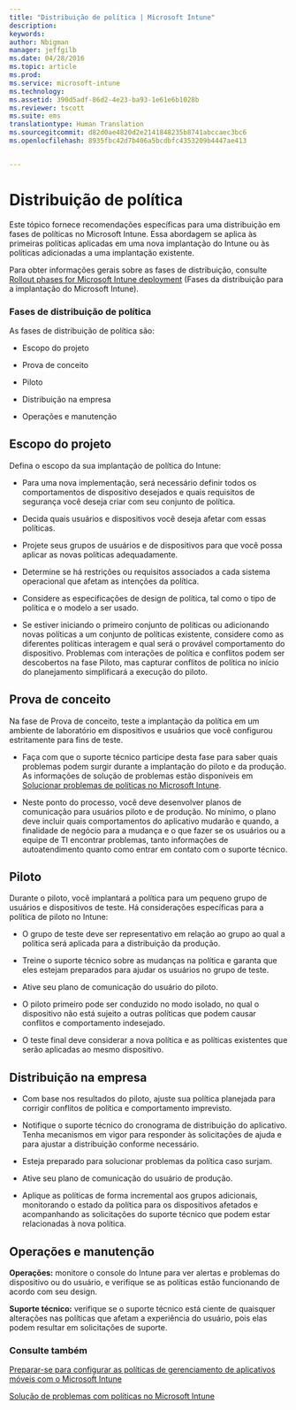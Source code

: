 ```yaml
---
title: "Distribuição de política | Microsoft Intune"
description: 
keywords: 
author: Nbigman
manager: jeffgilb
ms.date: 04/28/2016
ms.topic: article
ms.prod: 
ms.service: microsoft-intune
ms.technology: 
ms.assetid: 390d5adf-86d2-4e23-ba93-1e61e6b1028b
ms.reviewer: tscott
ms.suite: ems
translationtype: Human Translation
ms.sourcegitcommit: d82d0ae4820d2e2141848235b8741abccaec3bc6
ms.openlocfilehash: 8935fbc42d7b406a5bcdbfc4353209b4447ae413


---
```


# Distribuição de política
Este tópico fornece recomendações específicas para uma distribuição em fases de políticas no Microsoft Intune. Essa abordagem se aplica às primeiras políticas aplicadas em uma nova implantação do Intune ou às políticas adicionadas a uma implantação existente.

Para obter informações gerais sobre as fases de distribuição, consulte [Rollout phases for Microsoft Intune deployment](rollout-phases-for-microsoft-intune-deployment.md) (Fases da distribuição para a implantação do Microsoft Intune).

### Fases de distribuição de política
As fases de distribuição de política são:

-   Escopo do projeto

-   Prova de conceito

-   Piloto

-   Distribuição na empresa

-   Operações e manutenção

## Escopo do projeto
Defina o escopo da sua implantação de política do Intune:

-   Para uma nova implementação, será necessário definir todos os comportamentos de dispositivo desejados e quais requisitos de segurança você deseja criar com seu conjunto de política.

-   Decida quais usuários e dispositivos você deseja afetar com essas políticas.

-   Projete seus grupos de usuários e de dispositivos para que você possa aplicar as novas políticas adequadamente.

-   Determine se há restrições ou requisitos associados a cada sistema operacional que afetam as intenções da política.

-   Considere as especificações de design de política, tal como o tipo de política e o modelo a ser usado.

-   Se estiver iniciando o primeiro conjunto de políticas ou adicionando novas políticas a um conjunto de políticas existente, considere como as diferentes políticas interagem e qual será o provável comportamento do dispositivo. Problemas com interações de política e conflitos podem ser descobertos na fase Piloto, mas capturar conflitos de política no início do planejamento simplificará a execução do piloto.

## Prova de conceito
Na fase de Prova de conceito, teste a implantação da política em um ambiente de laboratório em dispositivos e usuários que você configurou estritamente para fins de teste.

-   Faça com que o suporte técnico participe desta fase para saber quais problemas podem surgir durante a implantação do piloto e da produção. As informações de solução de problemas estão disponíveis em [Solucionar problemas de políticas no Microsoft Intune](/intune/troubleshoot/troubleshoot-policies-in-microsoft-intune).

-   Neste ponto do processo, você deve desenvolver planos de comunicação para usuários piloto e de produção. No mínimo, o plano deve incluir quais comportamentos do aplicativo mudarão e quando, a finalidade de negócio para a mudança e o que fazer se os usuários ou a equipe de TI encontrar problemas, tanto informações de autoatendimento quanto como entrar em contato com o suporte técnico.

## Piloto
Durante o piloto, você implantará a política para um pequeno grupo de usuários e dispositivos de teste. Há considerações específicas para a política de piloto no Intune:

-   O grupo de teste deve ser representativo em relação ao grupo ao qual a política será aplicada para a distribuição da produção.

-   Treine o suporte técnico sobre as mudanças na política e garanta que eles estejam preparados para ajudar os usuários no grupo de teste.

-   Ative seu plano de comunicação do usuário do piloto.

-   O piloto primeiro pode ser conduzido no modo isolado, no qual o dispositivo não está sujeito a outras políticas que podem causar conflitos e comportamento indesejado.

-   O teste final deve considerar a nova política e as políticas existentes que serão aplicadas ao mesmo dispositivo.

## Distribuição na empresa

-   Com base nos resultados do piloto, ajuste sua política planejada para corrigir conflitos de política e comportamento imprevisto.

-   Notifique o suporte técnico do cronograma de distribuição do aplicativo. Tenha mecanismos em vigor para responder às solicitações de ajuda e para ajustar a distribuição conforme necessário.

-   Esteja preparado para solucionar problemas da política caso surjam.

-   Ative seu plano de comunicação do usuário de produção.

-   Aplique as políticas de forma incremental aos grupos adicionais, monitorando o estado da política para os dispositivos afetados e acompanhando as solicitações do suporte técnico que podem estar relacionadas à nova política.

## Operações e manutenção
**Operações:** monitore o console do Intune para ver alertas e problemas do dispositivo ou do usuário, e verifique se as políticas estão funcionando de acordo com seu design.

**Suporte técnico:** verifique se o suporte técnico está ciente de quaisquer alterações nas políticas que afetam a experiência do usuário, pois elas podem resultar em solicitações de suporte.


### Consulte também
[Preparar-se para configurar as políticas de gerenciamento de aplicativos móveis com o Microsoft Intune](/intune/deploy-use/get-ready-to-configure-mobile-app-management-policies-with-microsoft-intune)

[Solução de problemas com políticas no Microsoft Intune](/intune/troubleshoot/troubleshoot-policies-in-microsoft-intune)



<!--HONumber=Jun16_HO4-->


